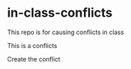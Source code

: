 # in-class-conflicts
This repo is for causing conflicts in class

This is a conflicts

Create the conflict


